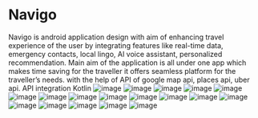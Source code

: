 # Navigo
Navigo is android application design with aim of enhancing travel experience of the user by integrating features like real-time data, emergency contacts, local lingo, AI voice assistant, personalized recommendation.
Main aim of the application is all under one app which makes time saving for the traveller it offers seamless platform for the traveller’s needs.
with the help of API of google map api, places api, uber api.
API integration
Kotlin 
![image](https://github.com/user-attachments/assets/68f77992-b5c1-42e3-b2fd-20bd6ff5eeda)
![image](https://github.com/user-attachments/assets/e635a78d-c0cf-4910-99ca-4e512e093c60)
![image](https://github.com/user-attachments/assets/5c57a2b5-235b-43dd-a276-a9495e84aa68)
![image](https://github.com/user-attachments/assets/30f662f1-f511-4552-9c6c-501205da7e44)
![image](https://github.com/user-attachments/assets/ebca7935-f5ac-41ac-931d-433ffc0ee988)
![image](https://github.com/user-attachments/assets/35cb597c-6067-41ad-9813-9282584a7c91)
![image](https://github.com/user-attachments/assets/f3824eac-939c-4790-aea6-fc8185752440)
![image](https://github.com/user-attachments/assets/e00a052b-e7f1-425d-b2c1-937f02839a09)
![image](https://github.com/user-attachments/assets/b997fef2-79d4-493d-9b77-489803a292ef)
![image](https://github.com/user-attachments/assets/958e292f-a72e-44bb-945e-55f58b540e49)
![image](https://github.com/user-attachments/assets/7b2e64bc-d981-4c27-8b7e-2e4251e987c7)
![image](https://github.com/user-attachments/assets/62f99dcb-7378-402c-86fa-d7cd48cda61d)
![image](https://github.com/user-attachments/assets/c1da6ee0-be24-4430-84bc-199bb7db57c3)
![image](https://github.com/user-attachments/assets/0110b0c7-1156-416e-aa11-816102fbb4ec)
![image](https://github.com/user-attachments/assets/7da09cd1-389f-4cd4-ae39-0599cdfbdcf0)
![image](https://github.com/user-attachments/assets/1effe1a2-11e1-46ff-8866-334055a54560)
![image](https://github.com/user-attachments/assets/4a9633ac-98e8-4e2e-8649-4a08129444f4)
![image](https://github.com/user-attachments/assets/cffbc60b-7eb7-4940-9080-50f222a3b065)

